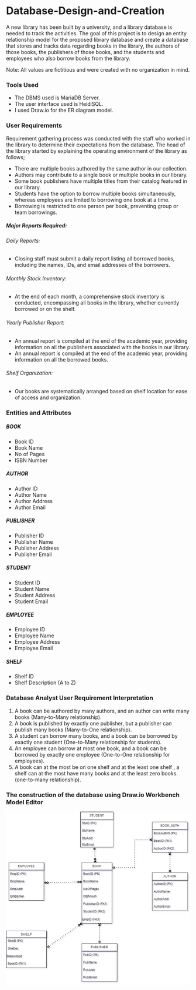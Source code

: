 # Database-Design-and-Creation
A new library has been built by a university, and a library database is needed to track the activities. The goal of this project is to design an entity relationship model for the proposed library database and create a database that stores and tracks data regarding books in the library, the authors of those books, the publishers of those books, and the students and employees who also borrow books from the library.

Note: All values are fictitious and were created with no organization in mind.

### Tools Used
- The DBMS used is MariaDB Server.
- The user interface used is HeidiSQL.
- I used Draw.io for the ER diagram model.

### User Requirements 
Requirement gathering process was conducted with the staff who worked in the library to determine their expectations from the database. 
The head of the library started by explaining the operating environment of the library as follows;
- There are multiple books authored by the same author in our collection.
- Authors may contribute to a single book or multiple books in our library.
- Some book publishers have multiple titles from their catalog featured in our library.
- Students have the option to borrow multiple books simultaneously, whereas employees are limited to borrowing one book at a time.
- Borrowing is restricted to one person per book, preventing group or team borrowings.

##### Major Reports Required:
###### Daily Reports:
- Closing staff must submit a daily report listing all borrowed books, including the names, IDs, and email addresses of the borrowers.
  
###### Monthly Stock Inventory:
- At the end of each month, a comprehensive stock inventory is conducted, encompassing all books in the library, whether currently borrowed or on the shelf.
  
###### Yearly Publisher Report:
- An annual report is compiled at the end of the academic year, providing information on all the publishers associated with the books in our library.
- An annual report is compiled at the end of the academic year, providing information on all the borrowed books.

###### Shelf Organization:
- Our books are systematically arranged based on shelf location for ease of access and organization.

### Entities and Attributes 
##### BOOK
- Book ID
- Book Name
- No of Pages
- ISBN Number
##### AUTHOR
- Author ID
- Author Name
- Author Address
- Author Email 
##### PUBLISHER
- Publisher ID
- Publisher Name
- Publisher Address
- Publisher Email 
##### STUDENT
- Student ID
- Student Name
- Student Address
- Student Email
##### EMPLOYEE
- Employee ID
- Employee Name
- Employee Address
- Employee Email
##### SHELF
- Shelf ID
- Shelf Description (A to Z)

### Database Analyst User Requirement Interpretation
1. A book can be authored by many authors, and an author can write many books (Many-to-Many relationship).
2. A book is published by exactly one publisher, but a publisher can publish many books (Many-to-One relationship).
3. A student can borrow many books, and a book can be borrowed by exactly one student (One-to-Many relationship for students).
4. An employee can borrow at most one book, and a book can be borrowed by exactly one employee (One-to-One relationship for employees).
5. A book can at the most be on one shelf and at the least one shelf , a shelf can at the most have many books and at the least zero books. (one-to-many relationship).

### The construction of the database using Draw.io Workbench Model Editor
![](LibraryDatabaseERDiagram2.jpg)
